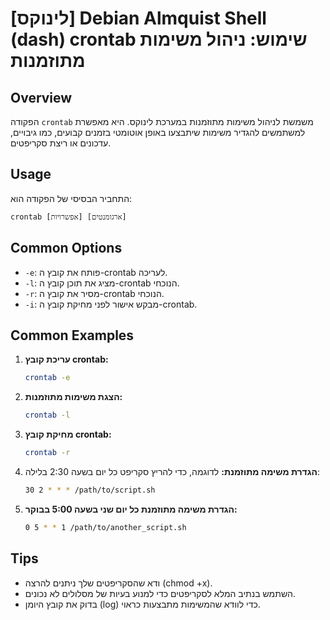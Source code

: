 # [לינוקס] Debian Almquist Shell (dash) crontab שימוש: ניהול משימות מתוזמנות

## Overview
הפקודה `crontab` משמשת לניהול משימות מתוזמנות במערכת לינוקס. היא מאפשרת למשתמשים להגדיר משימות שיתבצעו באופן אוטומטי בזמנים קבועים, כמו גיבויים, עדכונים או ריצת סקריפטים.

## Usage
התחביר הבסיסי של הפקודה הוא:

```
crontab [אפשרויות] [ארגומנטים]
```

## Common Options
- `-e`: פותח את קובץ ה-crontab לעריכה.
- `-l`: מציג את תוכן קובץ ה-crontab הנוכחי.
- `-r`: מסיר את קובץ ה-crontab הנוכחי.
- `-i`: מבקש אישור לפני מחיקת קובץ ה-crontab.

## Common Examples
1. **עריכת קובץ crontab:**
   ```bash
   crontab -e
   ```

2. **הצגת משימות מתוזמנות:**
   ```bash
   crontab -l
   ```

3. **מחיקת קובץ crontab:**
   ```bash
   crontab -r
   ```

4. **הגדרת משימה מתוזמנת:**
   לדוגמה, כדי להריץ סקריפט כל יום בשעה 2:30 בלילה:
   ```bash
   30 2 * * * /path/to/script.sh
   ```

5. **הגדרת משימה מתוזמנת כל יום שני בשעה 5:00 בבוקר:**
   ```bash
   0 5 * * 1 /path/to/another_script.sh
   ```

## Tips
- ודא שהסקריפטים שלך ניתנים להרצה (chmod +x).
- השתמש בנתיב המלא לסקריפטים כדי למנוע בעיות של מסלולים לא נכונים.
- בדוק את קובץ היומן (log) כדי לוודא שהמשימות מתבצעות כראוי.